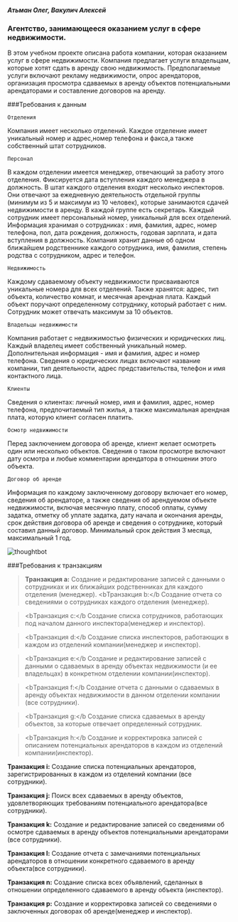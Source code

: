 ##### Атьман Олег, Вакулич Алексей

### Агентство, занимающееся оказанием услуг в сфере недвижимости.

В этом учебном проекте описана работа компании, которая оказанием услуг в сфере недвижимости. Компания предлагает услуги владельцам, которые хотят сдать в аренду свою недвижимость. Предполагаемые услуги включают рекламу недвижимости, опрос арендаторов, организация просмотра сдаваемых в аренду объектов потенциальными арендаторами и составление договоров на аренду. 

###Требования к данным

	Отделения

Компания имеет несколько отделений. Каждое отделение имеет уникальный номер и адрес,номер телефона и факса,а также собственный штат сотрудников.

	Персонал
В каждом отделении имеется менеджер, отвечающий за работу этого отделения. Фиксируется дата вступления каждого менеджера в должность. 
В штат каждого отделения входят несколько инспекторов. Они отвечают за ежедневную деятельность отдельной группы (минимум из 5 и максимум из 10 человек), которые занимаются сдачей недвижимости в аренду. В каждой группе есть секретарь.
Каждый сотрудник имеет персональный номер, уникальный для всех отделений. Информация хранимая о сотрудниках : имя, фамилия, адрес, номер телефона, пол, дата рождения, должность, годовая зарплата, и дата вступления в должность.
Компания хранит данные об одном ближайшем родственнике каждого сотрудника, имя, фамилия, степень родства с сотрудником, адрес и телефон.

	Недвижимость
Каждому сдаваемому объекту недвижимости присваиваются уникальные номера для всех отделений. Также хранятся: адрес, тип объекта, количество комнат, и месячная арендная плата. Каждый объект поручают определенному сотруднику, который работает с ним. Сотрудник может отвечать максимум за 10 объектов.

	Владельцы недвижимости
Компания работает с недвижимостью физических и юридических лиц. Каждый владелец имеет собственный уникальный номер. Дополнительная информация - имя и фамилия, адрес и номер телефона. Сведения о юридических лицах включают название компании, тип деятельности, адрес представительства, телефон и имя контактного лица.

	Клиенты
Сведения о клиентах: личный номер, имя и фамилия, адрес, номер телефона, предпочитаемый тип жилья, а также максимальная арендная плата, которую клиент согласен платить.

	Осмотр недвижимости
Перед заключением договора об аренде, клиент желает осмотреть один или несколько объектов. Сведения о таком просмотре включают дату осмотра и любые комментарии арендатора в отношении этого объекта.

	Договор об аренде
Информация по каждому заключенному договору включает его номер, сведения об арендаторе, а также сведения об арендуемом объекте недвижимости, включая месячную плату, способ оплаты, сумму задатка, отметку об уплате задатка, дату начала и окончания аренды, срок действия договора об аренде и сведения о сотруднике, который составил данный договор. Минимальный срок действия 3 месяца, максимальный 1 год.

![thoughtbot](http://www.fotohost.by/pic_b/14/04/28/ea4b97fd0ec2d499f5593095d06cf72b.jpg)

###Требования к транзакциям

> <b>Транзакция a:</b> Создание и редактирование записей с данными о сотрудниках и их ближайших родственниках для каждого отделения (менеджер).
> <bТранзакция b:</b Создание отчета со сведениями о сотрудниках каждого отделения (менеджер).

> <bТранзакция c:</b Создание списка сотрудников, работающих под началом данного инспектора(менеджер и инспектор).

> <bТранзакция d:</b Создание списка инспекторов, работающих в каждом из отделений компании(менеджер и инспектор).

> <bТранзакция e:</b Создание и редактирование записей с данными о сдаваемых в аренду объектах недвижимости (и ее владельцах) в конкретном отделении компании(инспектор).

> <bТранзакция f:</b Создание отчета с данными о сдаваемых в аренду объектах недвижимости в данном отделении компании (все сотрудники).

> <bТранзакция g:</b Создание списка сдаваемых в аренду объектов, за которые отвечает определенный сотрудник.

> <bТранзакция h:</b Создание и корректировка записей с описанием потенциальных арендаторов в каждом из отделений компании(инспектор).

<b>Транзакция i:</b> Создание списка потенциальных арендаторов, зарегистрированных в каждом из отделений компании (все сотрудники).

<b>Транзакция j:</b> Поиск всех сдаваемых в аренду объектов, удовлетворяющих требованиям потенциального арендатора(все сотрудники).

<b>Транзакция k:</b> Создание и редактирование записей со сведениями об осмотре сдаваемых в аренду объектов потенциальными арендаторами (все сотрудники).

<b>Транзакция l:</b> Создание отчета с замечаниями потенциальных арендаторов в отношении конкретного сдаваемого в аренду объекта(все сотрудники).

<b>Транзакция n:</b> Создание списка всех объявлений, сделанных в отношении определенного сдаваемого в аренду объекта (инспектор).

<b>Транзакция p:</b> Создание и корректировка записей со сведениями о заключенных договорах об аренде(менеджер и инспектор).


